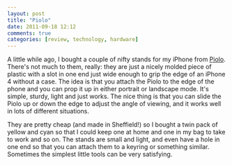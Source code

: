 ```yaml
---
layout: post
title: "Piolo"
date: 2011-09-18 12:12
comments: true
categories: [review, technology, hardware]
---
```


A little while ago, I bought a couple of nifty stands for my iPhone from [Piolo][]. There's not much to them, really: they are just a nicely molded piece of plastic with a slot in one end just wide enough to grip the edge of an iPhone 4 without a case. The idea is that you attach the Piolo to the edge of the phone and you can prop it up in either portrait or landscape mode. It's simple, sturdy, light and just works. The nice thing is that you can slide the Piolo up or down the edge to adjust the angle of viewing, and it works well in lots of different situations.

They are pretty cheap (and made in Sheffield!) so I bought a twin pack of yellow and cyan so that I could keep one at home and one in my bag to take to work and so on. The stands are small and light, and even have a hole in one end so that you can attach them to a keyring or something similar. Sometimes the simplest little tools can be very satisfying.

[Piolo]: http://thepiolo.com/

